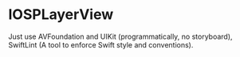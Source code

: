 # IOSPLayerView
Just use AVFoundation and UIKit (programmatically, no storyboard), SwiftLint (A tool to enforce Swift style and conventions).
